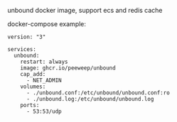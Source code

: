unbound docker image, support ecs and redis cache

docker-compose example:

```
version: "3"

services:
  unbound:
    restart: always
    image: ghcr.io/peeweep/unbound
    cap_add:
      - NET_ADMIN
    volumes:
      - ./unbound.conf:/etc/unbound/unbound.conf:ro
      - ./unbound.log:/etc/unbound/unbound.log
    ports:
      - 53:53/udp
```
